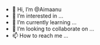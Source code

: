 - 👋 Hi, I’m @Aimaanu
- 👀 I’m interested in ...
- 🌱 I’m currently learning ...
- 💞️ I’m looking to collaborate on ...
- 📫 How to reach me ...

<!---
Aimaanu/Aimaanu is a ✨ special ✨ repository because its `README.md` (this file) appears on your GitHub profile.
You can click the Preview link to take a look at your changes.
--->
